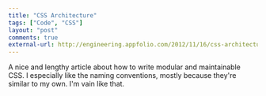 ```yaml
---
title: "CSS Architecture"
tags: ["Code", "CSS"]
layout: "post"
comments: true
external-url: http://engineering.appfolio.com/2012/11/16/css-architecture/
---
```


A nice and lengthy article about how to write modular and maintainable CSS. I especially like the naming conventions, mostly because they're similar to my own. I'm vain like that.
